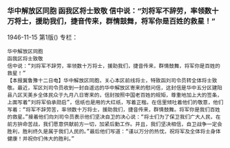 ### 华中解放区同胞  函我区将士致敬  信中说：“刘将军不辞劳，率领数十万将士，援助我们，捷音传来，群情鼓舞，将军你是百姓的救星！”

1946-11-15
第1版()
专栏：

    华中解放区同胞
    函我区将士致敬
    信中说：“刘将军不辞劳，率领数十万将士，援助我们，捷音传来，群情鼓舞，将军你是百姓的救星！”
    【本报冀鲁豫十二日电】华中解放区同胞，关心本区前线将士，特致函刘司令员转全体将士致敬。最近，军区刘司令员收到一封自遥远的华中解放区寄来的慰问信，这封信是华中五分区建阳县八区天美乡全体民众于九月八日寄来的，信封按照中国老百姓的规矩，尊重地加上大的签条，上面写着“刘将军伯承勋启”，信纸也是用的大红纸，写着正楷。在信里倾吐着他们的敬意，他们写着：“将军不辞劳苦，率领数十万将士，援助我们，捷音传来，群情鼓舞。将军你是我们百姓的救星。”接着他们向刘司令员表示他们坚决自卫的决心说：“将士们为了保卫我们广大人民，在前方拚命苦战，我们愿意供献前方一切，加紧后勤工作。并且，我们坚决相信，自卫战争一定会胜利，胜利终久是属于我们人民的。”最后他们写道：“谨以万分的热忱，祝将军及全体将士身体健康！并祝你们伟大的胜利。”
